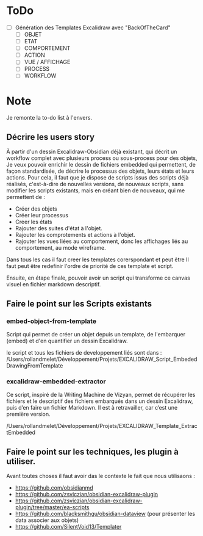 # ToDo
- [ ] Génération des Templates Excalidraw avec "BackOfTheCard"
	- [ ] OBJET
	- [ ] ETAT
	- [ ] COMPORTEMENT
	- [ ] ACTION
	- [ ] VUE / AFFICHAGE
	- [ ] PROCESS
	- [ ] WORKFLOW

# Note
Je remonte la to-do list à l'envers. 

## Décrire les users story

À partir d'un dessin Excalidraw-Obsidian déjà existant, qui décrit un workflow complet avec plusieurs process ou sous-process pour des objets, Je veux pouvoir enrichir le dessin de fichiers embedded qui permettent, de façon standardisée, de décrire le processus des objets, leurs états et leurs actions. 
Pour cela, il faut que je dispose de scripts issus des scripts déjà réalisés, c'est-à-dire de nouvelles versions, de nouveaux scripts, sans modifier les scripts existants, mais en créant bien de nouveaux, qui me permettent de :
- Créer des objets 
- Créer leur processus 
- Creer les états
- Rajouter des suites d'état à l'objet. 
- Rajouter les comprotements et actions à l'objet. 
- Rajouter les vues liées au comportement, donc les affichages liés au comportement, au mode wireframe. 

Dans tous les cas il faut creer les templates corerspondant et peut être 
Il faut peut être redefinir l'ordre de priorité de ces template et script.


Ensuite, en étape finale, pouvoir avoir un script qui transforme ce canvas visuel en fichier markdown descriptif. 

## Faire le point sur les Scripts existants
### embed-object-from-template
Script qui permet de créer un objet depuis un template, de l'embarquer (embed) et d'en quantifier un dessin Excalidraw. 

le script et tous les fichiers de developpement liés sont dans : /Users/rollandmelet/Développement/Projets/EXCALIDRAW_Script_EmbededDrawingFromTemplate

### excalidraw-embedded-extractor
Ce script, inspiré de la Writing Machine de Vizyan, permet de récupérer les fichiers et le descriptif des fichiers embarqués dans un dessin Excalidraw, puis d’en faire un fichier Markdown. Il est à retravailler, car c’est une première version. 

/Users/rollandmelet/Développement/Projets/EXCALIDRAW_Template_ExtractEmbedded

## Faire le point sur les techniques, les plugin à utiliser.

Avant toutes choses il faut avoir das le contexte le fait que nous utilisaons : 
- https://github.com/obsidianmd
- https://github.com/zsviczian/obsidian-excalidraw-plugin
- https://github.com/zsviczian/obsidian-excalidraw-plugin/tree/master/ea-scripts
- https://github.com/blacksmithgu/obsidian-dataview (pour présenter les data associer aux objets)
- https://github.com/SilentVoid13/Templater
